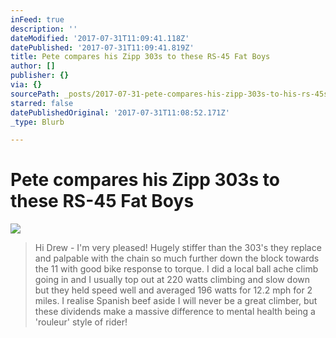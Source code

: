 ```yaml
---
inFeed: true
description: ''
dateModified: '2017-07-31T11:09:41.118Z'
datePublished: '2017-07-31T11:09:41.819Z'
title: Pete compares his Zipp 303s to these RS-45 Fat Boys
author: []
publisher: {}
via: {}
sourcePath: _posts/2017-07-31-pete-compares-his-zipp-303s-to-his-rs-45s.md
starred: false
datePublishedOriginal: '2017-07-31T11:08:52.171Z'
_type: Blurb

---
```

# Pete compares his Zipp 303s to these RS-45 Fat Boys
![](https://the-grid-user-content.s3-us-west-2.amazonaws.com/63084aa2-0f78-4cb2-9599-8d747a16319e.jpg)

> Hi Drew - 
> I'm very pleased! Hugely stiffer than the 303's they replace and palpable with the chain so much further down the block towards the 11 with good bike response to torque.
> I did a local ball ache climb going in and I usually top out at 220 watts climbing and slow down but they held speed well and averaged 196 watts for 12.2 mph for 2 miles. I realise Spanish beef aside I will never be a great climber, but these dividends make a massive difference to mental health being a 'rouleur' style of rider!